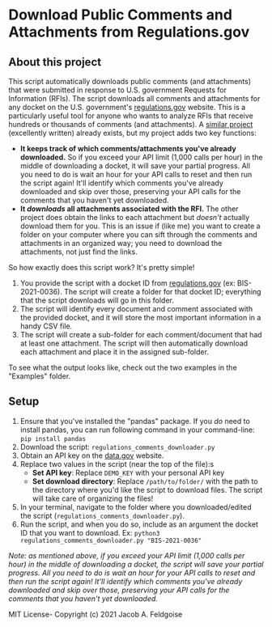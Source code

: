 
# Download Public Comments and Attachments from Regulations.gov

## About this project
This script automatically downloads public comments (and attachments) that were submitted in response to U.S. government Requests for Information (RFIs). The script downloads all comments and attachments for any docket on the U.S. government's [regulations.gov](https://regulations.gov) website. This is a particularly useful tool for anyone who wants to analyze RFIs that receive hundreds or thousands of comments (and attachments). A [similar project](https://github.com/willjobs/regulations-public-comments) (excellently written) already exists, but my project adds two key functions:

* **It keeps track of which comments/attachments you've already downloaded.** So if you exceed your API limit (1,000 calls per hour) in the middle of downloading a docket, it will save your partial progress. All you need to do is wait an hour for your API calls to reset and then run the script again! It'll identify which comments you've already downloaded and skip over those, preserving your API calls for the comments that you haven't yet downloaded.
* **It *downloads* all attachments associated with the RFI.** The other project does obtain the links to each attachment but *doesn't* actually download them for you. This is an issue if (like me) you want to create a folder on your computer where you can sift through the comments and attachments in an organized way; you need to download the attachments, not just find the links.

So how exactly does this script work? It's pretty simple!

1. You provide the script with a docket ID from [regulations.gov](https://regulations.gov) (ex: BIS-2021-0036). The script will create a folder for that docket ID; everything that the script downloads will go in this folder.
2. The script will identify every document and comment associated with the provided docket, and it will store the most important information in a handy CSV file. 
3. The script will create a sub-folder for each comment/document that had at least one attachment. The script will then automatically download each attachment and place it in the assigned sub-folder.

To see what the output looks like, check out the two examples in the "Examples" folder.

## Setup
1. Ensure that you've installed the "pandas" package. If you *do* need to install pandas, you can run following command in your command-line: `pip install pandas`
2. Download the script: `regulations_comments_downloader.py`
2. Obtain an API key on the [data.gov](https://api.data.gov/signup/) website.
3. Replace two values in the script (near the top of the file):s
	* **Set API key**: Replace `DEMO_KEY` with your personal API key
	* **Set download directory**: Replace `/path/to/folder/` with the path to the directory where you'd like the script to download files. The script will take care of organizing the files!
4. In your terminal, navigate to the folder where you downloaded/edited the script (`regulations_comments_downloader.py`).
5. Run the script, and when you do so, include as an argument the docket ID that you want to download. Ex: `python3 regulations_comments_downloader.py "BIS-2021-0036"`

*Note: as mentioned above, if you exceed your API limit (1,000 calls per hour) in the middle of downloading a docket, the script will save your partial progress. All you need to do is wait an hour for your API calls to reset and then run the script again! It'll identify which comments you've already downloaded and skip over those, preserving your API calls for the comments that you haven't yet downloaded.*

MIT License- Copyright (c) 2021 Jacob A. Feldgoise